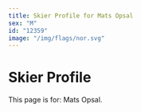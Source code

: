 ```yaml
---
title: Skier Profile for Mats Opsal
sex: "M"
id: "12359"
image: "/img/flags/nor.svg" 
---
```


# Skier Profile

This page is for: Mats Opsal.
    